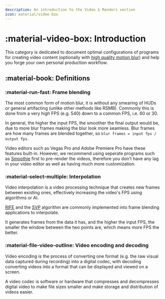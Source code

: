 ```yaml
---
description: An introduction to the Video & Renders section
icon: material/video-box
---
```


# :material-video-box: Introduction

This category is dedicated to document optimal configurations of programs for creating video content (optionally with [high quality motion blur](./smoothie/index.md)) and help you forge your own personal production workflow.

## :material-book: Definitions

### :material-run-fast: Frame blending
The most common form of motion blur, it is without any smearing of HUDs or general artifacting (unlike other methods like RSMB). Commonly this is done from a very high FPS (e.g. 540) down to a common FPS, i.e. 60 or 30.

In general, the higher the input FPS, the smoother the final output would be, due to more blur frames making the blur look more seamless. Blur frames are how many frames are blended together, so `blur frames = input fps / output fps`.

Video editors such as Vegas Pro and Adobe Premiere Pro have these features built-in. However, we recommend using seperate programs such as [Smoothie](./smoothie/index.md) first to pre-render the videos, therefore you don't have any lag in your video editor as well as having much more customization.

### :material-select-multiple: Interpolation

Video interpolation is a video processing technique that creates new frames between existing ones, effectively increasing the video's FPS using algorithms or AI.

[RIFE](https://github.com/megvii-research/ECCV2022-RIFE) and the [SVP](https://www.svp-team.com) algorithm are commonly implemented into frame blending applications to interpolate.

It generates frames from the data it has, and the higher the input FPS, the smaller the window between the two points are, which means more FPS the better.

### :material-file-video-outline: Video encoding and decoding

Video encoding is the process of converting one format (e.g. the raw visual data captured during recording) into a digital codec, with decoding converting videos into a format that can be displayed and viewed on a screen.

A video codec is software or hardware that compresses and decompresses digital video to make file sizes smaller and make storage and distribution of videos easier.